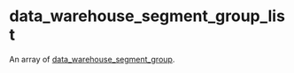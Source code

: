 # data_warehouse_segment_group_list

An array of [data_warehouse_segment_group](r_data_warehouse_segment_group.md#).

